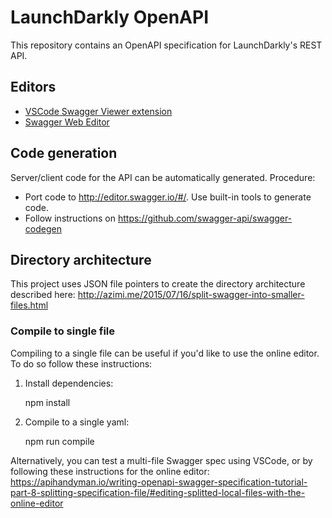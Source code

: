 # LaunchDarkly OpenAPI
This repository contains an OpenAPI specification for LaunchDarkly's REST API.

## Editors
- [VSCode Swagger Viewer extension](https://marketplace.visualstudio.com/items?itemName=Arjun.swagger-viewer) 
- [Swagger Web Editor](http://editor.swagger.io/)


## Code generation
Server/client code for the API can be automatically generated. Procedure:
- Port code to http://editor.swagger.io/#/. Use built-in tools to generate code.
- Follow instructions on https://github.com/swagger-api/swagger-codegen
## Directory architecture
This project uses JSON file pointers to create the directory architecture described here: http://azimi.me/2015/07/16/split-swagger-into-smaller-files.html

### Compile to single file
Compiling to a single file can be useful if you'd like to use the online editor. To do so follow these instructions:

  1. Install dependencies:

        npm install

  2. Compile to a single yaml:

        npm run compile

Alternatively, you can test a multi-file Swagger spec using VSCode, or by following these instructions for the online editor: https://apihandyman.io/writing-openapi-swagger-specification-tutorial-part-8-splitting-specification-file/#editing-splitted-local-files-with-the-online-editor